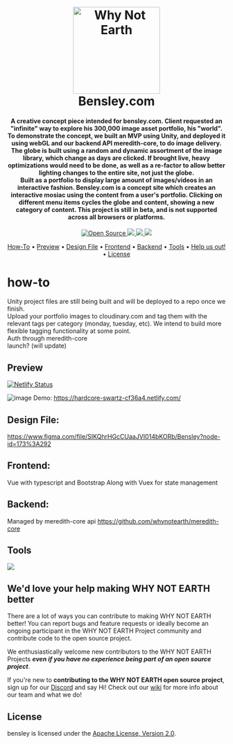 <h1 align="center">
  <br>
  <a href="https://user-images.githubusercontent.com/5694308/67922376-2e05ff80-fbdd-11e9-8e9e-58b52ca151b9"><img src="https://user-images.githubusercontent.com/5694308/67922376-2e05ff80-fbdd-11e9-8e9e-58b52ca151b9.png" alt="Why Not Earth" width="200"></a>
  <br>
  Bensley.com
  <br>
</h1>

<h4 align="center">A creative concept piece intended for bensley.com. Client requested an "infinite" way to explore his 300,000 image asset portfolio, his "world". To demonstrate the concept, we built an MVP using Unity, and deployed it using webGL and our backend API meredith-core, to do image delivery. The globe is built using a random and dynamic assortment of the image library, which change as days are clicked. If brought live, heavy optimizations would need to be done, as well as a re-factor to allow better lighting changes to the entire site, not just the globe.
<br>
Built as a portfolio to display large amount of images/videos in an interactive fashion. Bensley.com is a concept site which creates an interactive mosiac using the content from a user's portfolio. Clicking on different menu items cycles the globe and content, showing a new category of content. This project is still in beta, and is not supported across all browsers or platforms.
</h4>

<p align="center">
  <a href="https://badges.frapsoft.com/os/v1/open-source">
    <img src="https://badges.frapsoft.com/os/v1/open-source.svg"
         alt="Open Source">
  </a>
  <a href="https://img.shields.io/discord/453020970354081812">
      <img src="https://img.shields.io/discord/453020970354081812.svg">
  </a>
  <a href="https://img.shields.io/badge/PRs-welcome-brightgreen">
      <img src="https://img.shields.io/badge/PRs-welcome-brightgreen.svg?style=flat">
  </a>
  <a href="https://www.paypal.me/paulchrisluke">
    <img src="https://img.shields.io/badge/$-donate-ff69b4.svg?maxAge=2592000&amp;style=flat">
  </a>
</p> 


<p align="center">
  <a href="#how-to">How-To</a> • 
  <a href="#preview">Preview</a> •
  <a href="#design-file">Design File</a> •
  <a href="#frontend">Frontend</a> •
  <a href="#backend">Backend</a> •
  <a href="#tools">Tools</a> •
  <a href="#wed-love-your-help-making-why-not-earth-better">Help us out!</a> • 
  <a href="#license">License</a>
</p>

# how-to
Unity project files are still being built and will be deployed to a repo once we finish.  
Upload your portfolio images to cloudinary.com and tag them with the relevant tags per category (monday, tuesday, etc). We intend to build more flexible tagging functionality at some point.  
Auth through meredith-core  
launch? (will update)

## Preview
[![Netlify Status](https://api.netlify.com/api/v1/badges/0329703a-a606-4a04-9005-359d389a2e3e/deploy-status)](https://app.netlify.com/sites/hardcore-swartz-cf36a4/deploys)

![image](https://user-images.githubusercontent.com/5694308/67918796-6eab4c00-fbd0-11e9-8ae0-4daf5ae9dcc8.png)
Demo: https://hardcore-swartz-cf36a4.netlify.com/

## Design File:

https://www.figma.com/file/SIKQhrHGcCUaaJVI014bKORb/Bensley?node-id=173%3A292

## Frontend:
Vue with typescript and Bootstrap
Along with Vuex for state management

## Backend:
Managed by meredith-core api https://github.com/whynotearth/meredith-core

## Tools

[<img src="https://raw.githubusercontent.com/whynotearth/shinta-mani-wild/master/src/assets/img/browserstack-logo.png">](https://browserstack.com)

## We'd love your help making WHY NOT EARTH better

There are a lot of ways you can contribute to making WHY NOT EARTH better! You can report bugs and feature requests or ideally become an ongoing participant in the WHY NOT EARTH Project community and contribute code to the open source project.

We enthusiastically welcome new contributors to the WHY NOT EARTH Projects **_even if you have no experience being part of an open source project_**.  

If you're new to **contributing to the WHY NOT EARTH open source project**, sign up for our [Discord](https://discord.gg/EBpyFM3) and say Hi! Check out our [wiki](https://github.com/whynotearth/whynot.earth/wiki) for more info about our team and what we do!

## License

bensley is licensed under the [Apache License, Version 2.0](LICENSE).

